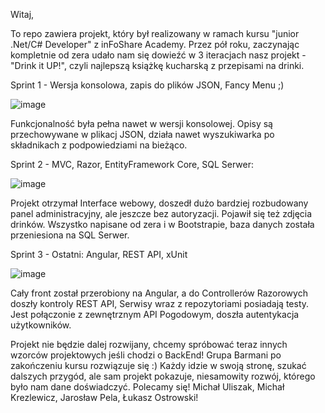 Witaj,

To repo zawiera projekt, który był realizowany w ramach kursu "junior .Net/C# Developer" z inFoShare Academy. Przez pół roku, zaczynając kompletnie od zera udało nam się dowieźć w 3 iteracjach nasz projekt - "Drink it UP!", czyli najlepszą książkę kucharską z przepisami na drinki. 

Sprint 1 - Wersja konsolowa, zapis do plików JSON, Fancy Menu ;)

![image](https://github.com/infoshareacademy/JCSZR9-Barmani/assets/105741374/1537f52b-0ab9-4ccc-ba20-b0b2a5f527fc)

Funkcjonalność była pełna nawet w wersji konsolowej. Opisy są przechowywane w plikacj JSON, działa nawet wyszukiwarka po składnikach z podpowiedziami na bieżąco. 

Sprint 2 - MVC, Razor, EntityFramework Core, SQL Serwer:

![image](https://github.com/infoshareacademy/JCSZR9-Barmani/assets/105741374/b16f5d65-4978-4d8b-a14e-b1789d74e873)

Projekt otrzymał Interface webowy, doszedł dużo bardziej rozbudowany panel administracyjny, ale jeszcze bez autoryzacji. Pojawił się też zdjęcia drinków. Wszystko napisane od zera i w Bootstrapie, baza danych została przeniesiona na SQL Serwer.

Sprint 3 - Ostatni: Angular, REST API, xUnit

![image](https://github.com/infoshareacademy/JCSZR9-Barmani/assets/105741374/26baff9e-e41e-40fd-9523-5b3f17edf2b6)

Cały front został przerobiony na Angular, a do Controllerów Razorowych doszły kontroly REST API, Serwisy wraz z repozytoriami posiadają testy. 
Jest połączonie z zewnętrznym API Pogodowym, doszła autentykacja użytkowników. 

Projekt nie będzie dalej rozwijany, chcemy spróbować teraz innych wzorców projektowych jeśli chodzi o BackEnd! 
Grupa Barmani po zakończeniu kursu rozwiązuje się :) Każdy idzie w swoją stronę, szukać dalszych przygód, ale sam projekt pokazuje, niesamowity rozwój, którego było nam dane doświadczyć. Polecamy się! Michał Uliszak, Michał Krezlewicz, Jarosław Pela, Łukasz Ostrowski!
